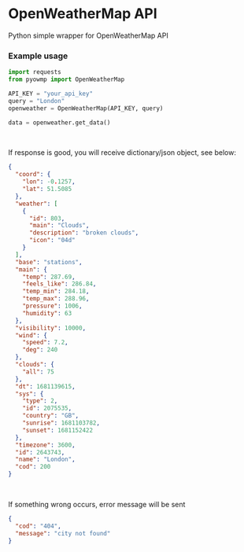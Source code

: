 # OpenWeatherMap API
Python simple wrapper for OpenWeatherMap API
<br> 

### Example usage
```py
import requests
from pyowmp import OpenWeatherMap

API_KEY = "your_api_key"
query = "London"
openweather = OpenWeatherMap(API_KEY, query)

data = openweather.get_data()
```
<br> 

If response is good, you will receive dictionary/json
object, see below:
```json
{
  "coord": {
    "lon": -0.1257,
    "lat": 51.5085
  },
  "weather": [
    {
      "id": 803,
      "main": "Clouds",
      "description": "broken clouds",
      "icon": "04d"
    }
  ],
  "base": "stations",
  "main": {
    "temp": 287.69,
    "feels_like": 286.84,
    "temp_min": 284.18,
    "temp_max": 288.96,
    "pressure": 1006,
    "humidity": 63
  },
  "visibility": 10000,
  "wind": {
    "speed": 7.2,
    "deg": 240
  },
  "clouds": {
    "all": 75
  },
  "dt": 1681139615,
  "sys": {
    "type": 2,
    "id": 2075535,
    "country": "GB",
    "sunrise": 1681103782,
    "sunset": 1681152422
  },
  "timezone": 3600,
  "id": 2643743,
  "name": "London",
  "cod": 200
}
```
<br>

If something wrong occurs, error
message will be sent
```json
{
  "cod": "404",
  "message": "city not found"
}
```

